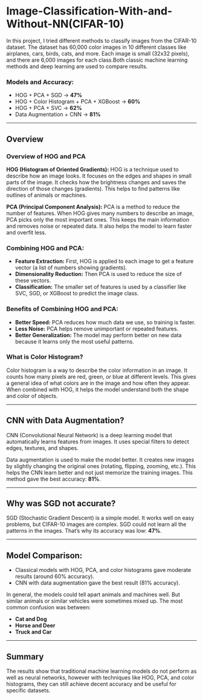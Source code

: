 # Image-Classification-With-and-Without-NN(CIFAR-10)

In this project, I tried different methods to classify images from the CIFAR-10 dataset. The dataset has 60,000 color images in 10 different classes like airplanes, cars, birds, cats, and more. Each image is small (32x32 pixels), and there are 6,000 images for each class.Both classic machine learning methods and deep learning are used to compare results.

### Models and Accuracy:

* HOG + PCA + SGD → **47%**
* HOG + Color Histogram + PCA + XGBoost → **60%**
* HOG + PCA + SVC → **62%**
* Data Augmentation + CNN → **81%**

---

## Overview 

### Overview of HOG and PCA

**HOG (Histogram of Oriented Gradients):** HOG is a technique used to describe how an image looks. It focuses on the edges and shapes in small parts of the image. It checks how the brightness changes and saves the direction of those changes (gradients). This helps to find patterns like outlines of animals or machines.

**PCA (Principal Component Analysis):** PCA is a method to reduce the number of features. When HOG gives many numbers to describe an image, PCA picks only the most important ones. This keeps the main information and removes noise or repeated data. It also helps the model to learn faster and overfit less.

### Combining HOG and PCA:

* **Feature Extraction:** First, HOG is applied to each image to get a feature vector (a list of numbers showing gradients).
* **Dimensionality Reduction:** Then PCA is used to reduce the size of these vectors.
* **Classification:** The smaller set of features is used by a classifier like SVC, SGD, or XGBoost to predict the image class.

### Benefits of Combining HOG and PCA:

* **Better Speed:** PCA reduces how much data we use, so training is faster.
* **Less Noise:** PCA helps remove unimportant or repeated features.
* **Better Generalization:** The model may perform better on new data because it learns only the most useful patterns.

### What is Color Histogram?

Color histogram is a way to describe the color information in an image. It counts how many pixels are red, green, or blue at different levels. This gives a general idea of what colors are in the image and how often they appear. When combined with HOG, it helps the model understand both the shape and color of objects.

---

## CNN with Data Augmentation?

CNN (Convolutional Neural Network) is a deep learning model that automatically learns features from images. It uses special filters to detect edges, textures, and shapes.

Data augmentation is used to make the model better. It creates new images by slightly changing the original ones (rotating, flipping, zooming, etc.). This helps the CNN learn better and not just memorize the training images. This method gave the best accuracy: **81%**.

---

## Why was SGD not accurate?

SGD (Stochastic Gradient Descent) is a simple model. It works well on easy problems, but CIFAR-10 images are complex. SGD could not learn all the patterns in the images. That’s why its accuracy was low: **47%**.

---

## Model Comparison:

* Classical models with HOG, PCA, and color histograms gave moderate results (around 60% accuracy).
* CNN with data augmentation gave the best result (81% accuracy).

In general, the models could tell apart animals and machines well. But similar animals or similar vehicles were sometimes mixed up.
The most common confusion was between:
* **Cat and Dog**
* **Horse and Deer**
* **Truck and Car**

---
## Summary

The results show that traditional machine learning models do not perform as well as neural networks, however with techniques like HOG, PCA, and color histograms, they can still achieve decent accuracy and be useful for specific datasets.
